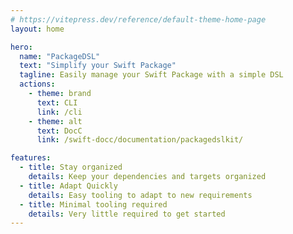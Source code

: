 ```yaml
---
# https://vitepress.dev/reference/default-theme-home-page
layout: home

hero:
  name: "PackageDSL"
  text: "Simplify your Swift Package"
  tagline: Easily manage your Swift Package with a simple DSL
  actions:
    - theme: brand
      text: CLI
      link: /cli
    - theme: alt
      text: DocC
      link: /swift-docc/documentation/packagedslkit/

features:
  - title: Stay organized
    details: Keep your dependencies and targets organized
  - title: Adapt Quickly
    details: Easy tooling to adapt to new requirements
  - title: Minimal tooling required
    details: Very little required to get started
---
```


